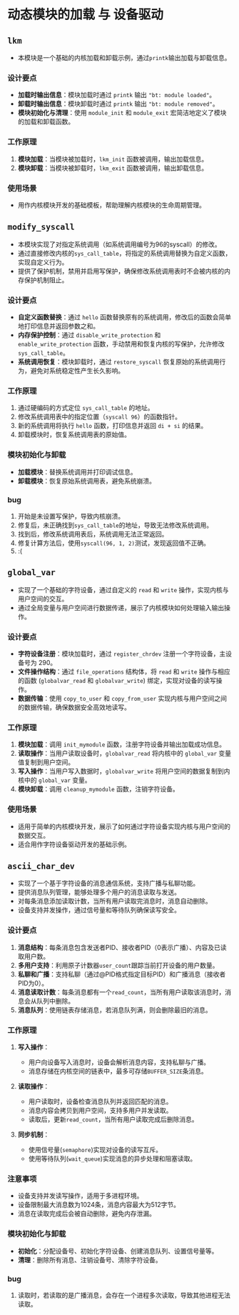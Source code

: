 # 动态模块的加载 与 设备驱动

## `lkm`

- 本模块是一个基础的内核加载和卸载示例，通过`printk`输出加载与卸载信息。

### 设计要点
- **加载时输出信息**：模块加载时通过 `printk` 输出 `"bt: module loaded"`。
- **卸载时输出信息**：模块卸载时通过 `printk` 输出 `"bt: module removed"`。
- **模块初始化与清理**：使用 `module_init` 和 `module_exit` 宏简洁地定义了模块的加载和卸载函数。

### 工作原理
1. **模块加载**：当模块被加载时，`lkm_init` 函数被调用，输出加载信息。
2. **模块卸载**：当模块被卸载时，`lkm_exit` 函数被调用，输出卸载信息。

### 使用场景
- 用作内核模块开发的基础模板，帮助理解内核模块的生命周期管理。


## `modify_syscall`

- 本模块实现了对指定系统调用（如系统调用编号为96的syscall）的修改。
- 通过直接修改内核的`sys_call_table`，将指定的系统调用替换为自定义函数，实现自定义行为。
- 提供了保护机制，禁用并启用写保护，确保修改系统调用表时不会被内核的内存保护机制阻止。

### 设计要点
- **自定义函数替换**：通过 `hello` 函数替换原有的系统调用，修改后的函数会简单地打印信息并返回参数之和。
- **内存保护控制**：通过 `disable_write_protection` 和 `enable_write_protection` 函数，手动禁用和恢复内核的写保护，允许修改`sys_call_table`。
- **系统调用恢复**：模块卸载时，通过 `restore_syscall` 恢复原始的系统调用行为，避免对系统稳定性产生长久影响。

### 工作原理
1. 通过硬编码的方式定位 `sys_call_table` 的地址。
2. 修改系统调用表中的指定位置（`syscall 96`）的函数指针。
3. 新的系统调用将执行 `hello` 函数，打印信息并返回 `di + si` 的结果。
4. 卸载模块时，恢复系统调用表的原始值。

### 模块初始化与卸载
- **加载模块**：替换系统调用并打印调试信息。
- **卸载模块**：恢复原始系统调用表，避免系统崩溃。

### bug
1. 开始是未设置写保护，导致内核崩溃。
2. 修复后，未正确找到`sys_call_table`的地址，导致无法修改系统调用。
3. 找到后，修改系统调用表后，系统调用无法正常返回。
4. 修复计算方法后，使用`syscall(96, 1, 2)`测试，发现返回值不正确。
5. :(

## `global_var`

- 实现了一个基础的字符设备，通过自定义的 `read` 和 `write` 操作，实现内核与用户空间的交互。
- 通过全局变量与用户空间进行数据传递，展示了内核模块如何处理输入输出操作。

### 设计要点
- **字符设备注册**：模块加载时，通过 `register_chrdev` 注册一个字符设备，主设备号为 290。
- **文件操作结构**：通过 `file_operations` 结构体，将 `read` 和 `write` 操作与相应的函数 (`globalvar_read` 和 `globalvar_write`) 绑定，实现对设备的读写操作。
- **数据传输**：使用 `copy_to_user` 和 `copy_from_user` 实现内核与用户空间之间的数据传输，确保数据安全高效地读写。

### 工作原理
1. **模块加载**：调用 `init_mymodule` 函数，注册字符设备并输出加载成功信息。
2. **读取操作**：当用户读取设备时，`globalvar_read` 将内核中的 `global_var` 变量值复制到用户空间。
3. **写入操作**：当用户写入数据时，`globalvar_write` 将用户空间的数据复制到内核中的 `global_var` 变量。
4. **模块卸载**：调用 `cleanup_mymodule` 函数，注销字符设备。

### 使用场景
- 适用于简单的内核模块开发，展示了如何通过字符设备实现内核与用户空间的数据交互。
- 适合用作字符设备驱动开发的基础示例。

## `ascii_char_dev`

- 实现了一个基于字符设备的消息通信系统，支持广播与私聊功能。
- 提供消息队列管理，能够处理多个用户的消息读取与发送。
- 对每条消息添加读取计数，当所有用户读取完消息时，消息自动删除。
- 设备支持并发操作，通过信号量和等待队列确保读写安全。

### 设计要点
1. **消息结构**：每条消息包含发送者PID、接收者PID（0表示广播）、内容及已读取用户数。
2. **多用户支持**：利用原子计数器`user_count`跟踪当前打开设备的用户数量。
3. **私聊和广播**：支持私聊（通过@PID格式指定目标PID）和广播消息（接收者PID为0）。
4. **消息读取计数**：每条消息都有一个`read_count`，当所有用户读取该消息时，消息会从队列中删除。
5. **消息队列**：使用链表存储消息，若消息队列满，则会删除最旧的消息。

### 工作原理
1. **写入操作**：
   - 用户向设备写入消息时，设备会解析消息内容，支持私聊与广播。
   - 消息存储在内核空间的链表中，最多可存储`BUFFER_SIZE`条消息。
   
2. **读取操作**：
   - 用户读取时，设备检查消息队列并返回匹配的消息。
   - 消息内容会拷贝到用户空间，支持多用户并发读取。
   - 读取后，更新`read_count`，当所有用户读取完成后删除消息。

3. **同步机制**：
   - 使用信号量(`semaphore`)实现对设备的读写互斥。
   - 使用等待队列(`wait_queue`)实现消息的异步处理和阻塞读取。

### 注意事项
- 设备支持并发读写操作，适用于多进程环境。
- 设备限制最大消息数为1024条，消息内容最大为512字节。
- 消息在读取完成后会被自动删除，避免内存泄漏。

### 模块初始化与卸载
- **初始化**：分配设备号、初始化字符设备、创建消息队列、设置信号量等。
- **清理**：删除所有消息、注销设备号、清除字符设备。

### bug
1. 读取时，若读取的是广播消息，会存在一个进程多次读取，导致其他进程无法读取。